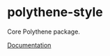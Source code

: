 # polythene-style

Core Polythene package.

[Documentation](https://github.com/ArthurClemens/polythene/tree/master/docs/packages/polythene-style.md)
